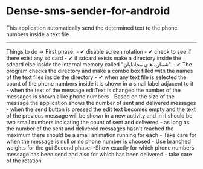 Dense-sms-sender-for-android
============================

This application automatically send the determined text to the phone numbers inside a text file

**********************************************

Things to do ->
	First phase:
	- ✔ disable screen rotation
	- ✔ check to see if there exist any sd card
	- ✔ if sdcard exists make a directory inside the sdcard else inside the internal memory called "شماره های مخاطبان"
	- ✔ The program checks the directory and make a combo box filled with the names of the text files inside the directory
	- ✔ when any text file is selected the count of the phone numbers inside it is shown in a small label adjacent to it
	- when the text of the message editText is changed the number of the messages is shown alike phone numbers
	- Based on the size of the message the application shows the number of sent and delivered messages
	- when the send button is pressed the edit text becomes empty and the text of the previous message will be shown in a new activity
	and in it should be two small numbers indicating the count of sent and delivered
	- as long as the number of the sent and delivered messages hasn't reached the maximum there should be a small animation
	running for each
	- Take care for when the message is null or no phone number is choosed
	- Use branched weights for the gui
	Second phase:
	-Show exactly for which phone numbers message has been send and also for which has been delivered
	- take care of the rotation
